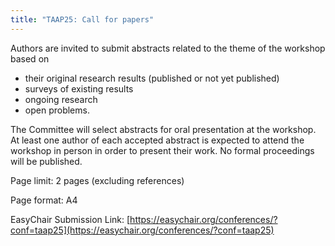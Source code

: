 ```yaml
---
title: "TAAP25: Call for papers"
---
```


Authors are invited to submit abstracts related to the theme of the workshop based on

* their original research results (published or not yet published)
* surveys of existing results
* ongoing research
* open problems.

The Committee will select abstracts for oral presentation at the workshop. At least one author of each accepted abstract is expected to attend the workshop in
person in order to present their work. No formal proceedings will be published.

Page limit: 2 pages (excluding references)

Page format: A4

EasyChair Submission Link:
[https://easychair.org/conferences/?conf=taap25](https://easychair.org/conferences/?conf=taap25)
